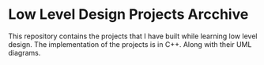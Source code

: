 # Low Level Design Projects Arcchive
This repository contains the projects that I have built while learning low level design. The implementation of the projects is in C++. Along with their UML diagrams.
